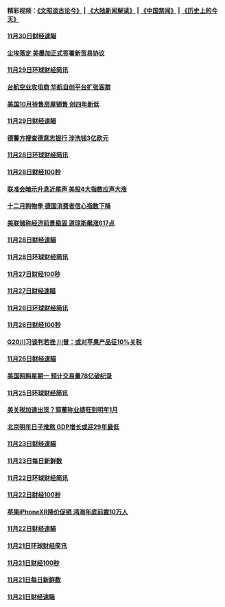 #### 精彩视频：[《文昭谈古论今》](https://github.com/gfw-breaker/wenzhao/blob/master/README.md?t=12030331) | [《大陆新闻解读》](https://github.com/gfw-breaker/ntdtv-comedy/blob/master/README.md?t=12030331) | [《中国禁闻》](https://github.com/gfw-breaker/ntdtv-news/blob/master/README.md?t=12030331) | [《历史上的今天》](https://github.com/gfw-breaker/today-in-history/blob/master/README.md?t=12030331) 

#### [11月30日财经速瞄](../pages/news208/a1401507.md?t=12030331) 

#### [尘埃落定 美墨加正式签署新贸易协议](../pages/news208/a1401468.md?t=12030331) 

#### [11月29日环球财经简讯](../pages/news208/a1401465.md?t=12030331) 

#### [台航空业攻电商 华航自创平台扩张客群](../pages/news208/a1401437.md?t=12030331) 

#### [美国10月待售房屋销售 创四年新低](../pages/news208/a1401370.md?t=12030331) 

#### [11月29日财经速瞄](../pages/news208/a1401361.md?t=12030331) 

#### [德警方搜查德意志银行 涉洗钱3亿欧元](../pages/news208/a1401321.md?t=12030331) 

#### [11月28日环球财经简讯](../pages/news208/a1401308.md?t=12030331) 

#### [11月28日财经100秒](../pages/news208/a1401297.md?t=12030331) 

#### [联准会暗示升息近尾声 美股4大指数应声大涨](../pages/news208/a1401258.md?t=12030331) 

#### [十二月购物季 德国消费者信心指数下降](../pages/news208/a1401166.md?t=12030331) 

#### [美联储称经济前景稳固 道琼斯飙涨617点](../pages/news208/a1401214.md?t=12030331) 

#### [11月28日财经速瞄](../pages/news208/a1401210.md?t=12030331) 

#### [11月28日环球财经简讯](../pages/news208/a1401164.md?t=12030331) 

#### [11月27日财经100秒](../pages/news208/a1401144.md?t=12030331) 

#### [11月27日财经速瞄](../pages/news208/a1401040.md?t=12030331) 

#### [11月26日环球财经简讯](../pages/news208/a1400989.md?t=12030331) 

#### [11月26日财经100秒](../pages/news208/a1400971.md?t=12030331) 

#### [G20川习谈判若挫 川普：或对苹果产品征10%关税](../pages/news208/a1400956.md?t=12030331) 

#### [11月26日财经速瞄](../pages/news208/a1400897.md?t=12030331) 

#### [美国网购星期一 预计交易量78亿破纪录](../pages/news208/a1400853.md?t=12030331) 

#### [11月25日环球财经简讯](../pages/news208/a1400834.md?t=12030331) 

#### [美关税加速出货？郭董称业绩旺到明年1月](../pages/news208/a1400825.md?t=12030331) 

#### [北京明年日子难熬  GDP增长或迎29年最低](../pages/news208/a1400727.md?t=12030331) 

#### [11月23日财经速瞄](../pages/news208/a1400579.md?t=12030331) 

#### [11月23日每日新鲜数](../pages/news208/a1400561.md?t=12030331) 

#### [11月22日环球财经简讯](../pages/news208/a1400540.md?t=12030331) 

#### [11月22日财经100秒](../pages/news208/a1400521.md?t=12030331) 

#### [苹果iPhoneXR降价促销  鸿海年底前裁10万人](../pages/news208/a1400490.md?t=12030331) 

#### [11月22日财经速瞄](../pages/news208/a1400437.md?t=12030331) 

#### [11月21日环球财经简讯](../pages/news208/a1400399.md?t=12030331) 

#### [11月21日财经100秒](../pages/news208/a1400374.md?t=12030331) 

#### [11月21日每日新鲜数](../pages/news208/a1400288.md?t=12030331) 

#### [11月21日财经速瞄](../pages/news208/a1400286.md?t=12030331) 

